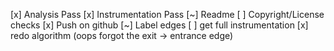 [x] Analysis Pass
[x] Instrumentation Pass
[~] Readme
[ ] Copyright/License checks
[x] Push on github
[~] Label edges
[ ] get full instrumentation
[x] redo algorithm (oops forgot the exit -> entrance edge)